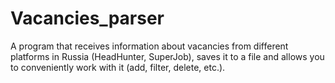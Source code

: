 # Vacancies_parser
A program that receives information about vacancies from different platforms in Russia (HeadHunter, SuperJob), saves it to a file and allows you to conveniently work with it (add, filter, delete, etc.).
